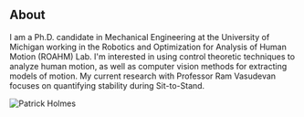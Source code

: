 ## About

I am a Ph.D. candidate in Mechanical Engineering at the University of Michigan working in the Robotics and Optimization for Analysis of Human Motion (ROAHM) Lab. I'm interested in using control theoretic techniques to analyze human motion, as well as computer vision methods for extracting models of motion. My current research with Professor Ram Vasudevan focuses on quantifying stability during Sit-to-Stand.

![Patrick Holmes](/images/pdholmes_headshot_crop.png)<!-- .element height="50%" width="50%" -->
